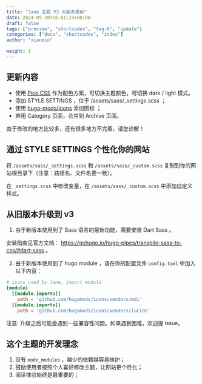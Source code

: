 ```yaml
---
title: "Jane 主题 V3 大版本更新"
date: 2024-09-20T16:01:23+08:00
draft: false
tags: ["preview", "shortcodes", "tag-6", "update"]
categories: ["docs", "shortcodes", "index"]
author: "xianmin"

weight: 1
---
```


## 更新内容
- 使用 [Pico CSS](https://picocss.com/) 作为配色方案，可切换主题颜色，可切换 dark / light 模式。
- 添加 STYLE SETTINGS ，位于 /assets/sass/_settings.scss ；
- 使用 [hugo-mods/icons](https://github.com/hugo-mods/icons) 添加图标 ；
- 弃用 Category 页面，合并到 Archive 页面。

由于修改的地方比较多，还有很多地方不完善，请您谅解！


## 通过 STYLE SETTINGS 个性化你的网站
将 `/assets/sass/_settings.scss` 和 `/assets/sass/_custom.scss` 复制到你的网站根目录下（注意：路径名、文件名要一致）。

在 `_settings.scss` 中修改变量，在 `/assets/sass/_custom.scss` 中添加自定义样式。


## 从旧版本升级到 v3
1. 由于新版本使用到了 Sass 语言的最新功能，需要安装 Dart Sass 。

安装指南见官方文档： https://gohugo.io/hugo-pipes/transpile-sass-to-css/#dart-sass 。

2. 由于新版本使用到了 hugo module ，请在你的配置文件 `config.toml` 中加入以下内容：

```toml
# icons used by Jane, import module
[module]
  [[module.imports]]
    path = 'github.com/hugomods/icons/vendors/mdi'
  [[module.imports]]
    path = 'github.com/hugomods/icons/vendors/lucide'
```

注意: 升级之后可能会遇到一些兼容性问题。如果遇到困难，欢迎提 issue。

## 这个主题的开发理念
1. 没有 `node_modules` ，越少的依赖越容易维护；
2. 鼓励使用者按照个人喜好修改主题，让网站更个性化；
3. 阅读体验始终是最重要的；
